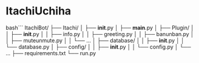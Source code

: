 # ItachiUchiha

bash```
ItachiBot/
├── Itachi/
│   ├── __init__.py
│   ├── __main__.py
│   ├── Plugin/
│   │   ├── __init__.py
│   │   ├── info.py
│   │   ├── greeting.py
│   │   ├── banunban.py
│   │   ├── muteunmute.py
│   │   └── ...
│   ├── database/
│   │   ├── __init__.py
│   │   └── database.py
│   ├── config/
│   │   ├── __init__.py
│   │   └── config.py
│   └── ...
├── requirements.txt
└── run.py
```
